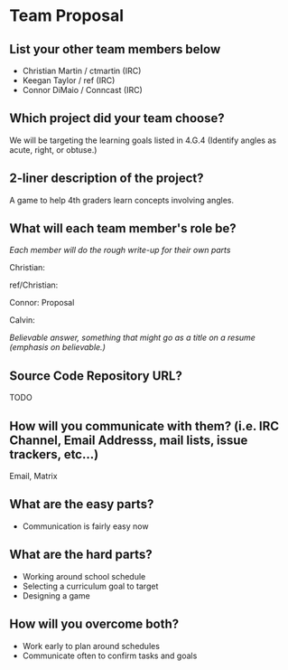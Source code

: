# Team Proposal

## List your other team members below

  * Christian Martin / ctmartin (IRC)
  * Keegan Taylor / ref (IRC)
  * Connor DiMaio / Conncast (IRC)

## Which project did your team choose?

We will be targeting the learning goals listed in 4.G.4 (Identify angles as acute, right, or obtuse.)

## 2-liner description of the project?

A game to help 4th graders learn concepts involving angles. 

## What will each team member's role be?

_Each member will do the rough write-up for their own parts_

Christian: 

ref/Christian: 

Connor: Proposal

Calvin: 

*Believable answer, something that might go as a title on a resume (emphasis on believable.)*

## Source Code Repository URL?

TODO

## How will you communicate with them? (i.e. IRC Channel, Email Addresss, mail lists, issue trackers, etc...)

Email, Matrix

## What are the easy parts?

* Communication is fairly easy now

## What are the hard parts?

* Working around school schedule
* Selecting a curriculum goal to target
* Designing a game 

## How will you overcome both?

* Work early to plan around schedules
* Communicate often to confirm tasks and goals
